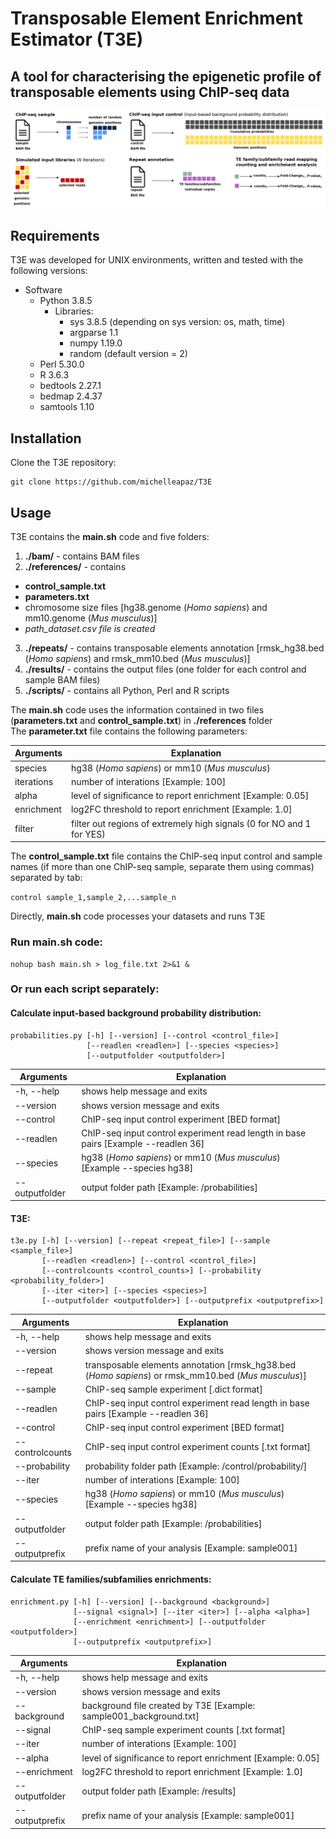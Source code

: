 # Transposable Element Enrichment Estimator (T3E) 
## A tool for characterising the epigenetic profile of transposable elements using ChIP-seq data
![T3E Image](/figures/github_figure.jpg)

## Requirements
T3E was developed for UNIX environments, written and tested with the following versions:
* Software
  * Python 3.8.5
    * Libraries: 
      * sys 3.8.5 (depending on sys version: os, math, time)
      * argparse 1.1
      * numpy 1.19.0
      * random (default version = 2)
  * Perl 5.30.0
  * R 3.6.3
  * bedtools 2.27.1
  * bedmap 2.4.37
  * samtools 1.10

## Installation
Clone the T3E repository:

    git clone https://github.com/michelleapaz/T3E
    
## Usage
T3E contains the **main.sh** code and five folders:
1. **./bam/** - contains BAM files
2. **./references/** - contains 
 * **control_sample.txt**
 * **parameters.txt** 
 * chromosome size files [hg38.genome (_Homo sapiens_) and mm10.genome (_Mus musculus_)]
 * <em>path_dataset.csv file is created</em>
3. **./repeats/** - contains transposable elements annotation [rmsk_hg38.bed (_Homo sapiens_) and rmsk_mm10.bed (_Mus musculus_)]
4. **./results/** - contains the output files (one folder for each control and sample BAM files)
5. **./scripts/** - contains all Python, Perl and R scripts

The **main.sh** code uses the information contained in two files (**parameters.txt** and **control_sample.txt**) in **./references** folder
<br />
The **parameter.txt** file contains the following parameters:

| Arguments  | Explanation |
| ------------- | ------------- |
| species | hg38 (_Homo sapiens_) or mm10 (_Mus musculus_) |
| iterations | number of interations [Example: 100] |
| alpha | level of significance to report enrichment [Example: 0.05] |
| enrichment | log2FC threshold to report enrichment [Example: 1.0] |
| filter | filter out regions of extremely high signals (0 for NO and 1 for YES) |

The **control_sample.txt** file contains the ChIP-seq input control and sample names (if more than one ChIP-seq sample, separate them using commas) separated by tab:

```control sample_1,sample_2,...sample_n```

Directly, **main.sh** code processes your datasets and runs T3E

### Run **main.sh** code:

    nohup bash main.sh > log_file.txt 2>&1 &

### Or run each script separately:

#### Calculate input-based background probability distribution:

    probabilities.py [-h] [--version] [--control <control_file>]
                     [--readlen <readlen>] [--species <species>]
                     [--outputfolder <outputfolder>]

| Arguments  | Explanation |
| ------------- | ------------- |
| -h, --help | shows help message and exits |
| --version | shows version message and exits |
| --control | ChIP-seq input control experiment [BED format] |
| --readlen | ChIP-seq input control experiment read length in base pairs [Example --readlen 36] |
| --species | hg38 (_Homo sapiens_) or mm10 (_Mus musculus_) [Example --species hg38] |
| --outputfolder | output folder path [Example: /probabilities] |

#### T3E:

    t3e.py [-h] [--version] [--repeat <repeat_file>] [--sample <sample_file>] 
           [--readlen <readlen>] [--control <control_file>]
           [--controlcounts <control_counts>] [--probability <probability_folder>] 
           [--iter <iter>] [--species <species>]
           [--outputfolder <outputfolder>] [--outputprefix <outputprefix>]

| Arguments  | Explanation |
| ------------- | ------------- |
| -h, --help | shows help message and exits |
| --version | shows version message and exits |
| --repeat | transposable elements annotation [rmsk_hg38.bed (_Homo sapiens_) or rmsk_mm10.bed (_Mus musculus_)] |
| --sample | ChIP-seq sample experiment [.dict format] |
| --readlen | ChIP-seq input control experiment read length in base pairs [Example --readlen 36] |
| --control | ChIP-seq input control experiment [BED format] |
| --controlcounts | ChIP-seq input control experiment counts [.txt format] |
| --probability | probability folder path [Example: /control/probability/] |
| --iter | number of interations [Example: 100] |
| --species | hg38 (_Homo sapiens_) or mm10 (_Mus musculus_) [Example --species hg38] |
| --outputfolder | output folder path [Example: /probabilities] |
| --outputprefix | prefix name of your analysis [Example: sample001] |

#### Calculate TE families/subfamilies enrichments:

    enrichment.py [-h] [--version] [--background <background>]
                  [--signal <signal>] [--iter <iter>] [--alpha <alpha>]
                  [--enrichment <enrichment>] [--outputfolder <outputfolder>]
                  [--outputprefix <outputprefix>]
                  
| Arguments  | Explanation |
| ------------- | ------------- |
| -h, --help | shows help message and exits |
| --version | shows version message and exits |
| --background | background file created by T3E [Example: sample001_background.txt] |
| --signal | ChIP-seq sample experiment counts [.txt format] |
| --iter | number of interations [Example: 100] |
| --alpha | level of significance to report enrichment [Example: 0.05] |
| --enrichment | log2FC threshold to report enrichment [Example: 1.0] |
| --outputfolder | output folder path [Example: /results] |
| --outputprefix | prefix name of your analysis [Example: sample001] |
